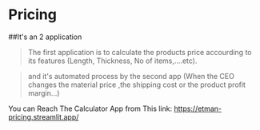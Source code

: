 # Pricing
##It's an 2 application
> The first application is to calculate the products price accourding to its features (Length, Thickness, No of items,....etc).

> and it's automated process by the second app (When the CEO changes the material price ,the shipping cost or the product profit margin...)

You can Reach The Calculator App from This link: https://etman-pricing.streamlit.app/

